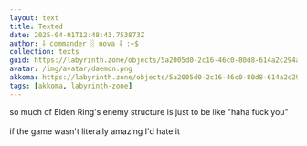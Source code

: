 ```yaml
---
layout: text
title: Texted
date: 2025-04-01T12:48:43.753873Z
author: ⸸ commander ░ nova ⸸ :~$
collection: texts
guid: https://labyrinth.zone/objects/5a2005d0-2c16-46c0-80d8-614a2c294a55
avatar: /img/avatar/daemon.png
akkoma: https://labyrinth.zone/objects/5a2005d0-2c16-46c0-80d8-614a2c294a55
tags: [akkoma, labyrinth-zone]
---
```


<p>so much of Elden Ring's enemy structure is just to be like "haha fuck you"<br><br>if the game wasn't literally amazing I'd hate it</p>